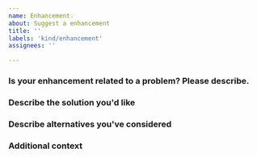 ```yaml
---
name: Enhancement💡
about: Suggest a enhancement
title: ''
labels: 'kind/enhancement'
assignees: ''

---
```

### Is your enhancement related to a problem? Please describe.
<!-- A clear and concise description of what the problem is. Ex. I'm always frustrated when [...] -->

### Describe the solution you'd like
<!-- A clear and concise description of what you want to happen. -->

### Describe alternatives you've considered
<!--A clear and concise description of any alternative solutions or features you've considered. -->

### Additional context
<!-- Add any other context or screenshots about the enhancement here. -->
